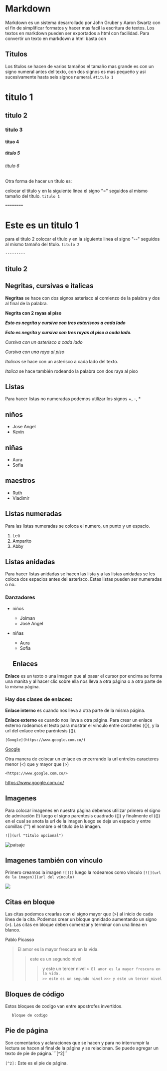 # Markdown

Markdown es un sistema desarrollado por John Gruber y Aaron Swartz  con el fin de simplificar 
formatos y hacer mas facil la escritura de textos.
Los textos en markdown pueden ser exportados a html con facilidad.
Para convertir un texto en markdown a html basta con 

## Titulos
Los titulos se hacen de varios tamaños 
el tamaño mas grande es con un signo numeral antes del texto, con dos signos es mas pequeño y 
asi sucesivamente hasta seis signos numeral.
```#titulo 1```
# titulo 1
## titulo 2
### titulo 3
#### tituo 4
##### titulo 5
###### titulo 6

Otra forma de hacer un título es:

colocar el título y en la siguiente linea el signo "=" seguidos al mismo tamaño del título.
```titulo 1```

```========```

Este es un titulo 1
=============


para el titulo 2 colocar el título y en la siguiente linea el signo "--" seguidos al mismo tamaño del título.
```titulo 2```

```---------```

titulo 2
--------

## Negritas, cursivas e italicas

**Negritas** se hace con dos signos asterisco al comienzo de la palabra y dos al final de la palabra.

__Negrita con 2 rayas al piso__

***Esto es negrita y cursiva con tres asteriscos a cada lado***

___Esto es negrita y cursiva con tres rayas al piso a cada lado.___

*Cursiva con un asterisco a cada lado*

_Cursiva con una raya al piso_

*Italicas* se hace con un asterisco a cada lado del  texto.

_Italica_ se hace también rodeando la palabra con dos raya al piso

## Listas 

Para hacer listas no numeradas podemos utilizar los signos +, -, *

## niños
+ Jose Angel 
+ Kevin

## niñas
- Aura
- Sofia

## maestros
* Ruth
* Vladimir

## Listas numeradas
Para las listas numeradas se coloca el numero, un punto y un espacio.

1. Leti
2. Amparito
3. Abby

## Listas anidadas
Para hacer listas anidadas se hacen las lista y a las listas anidadas se les coloca 
dos espacios antes del asterisco.
Estas listas pueden ser numeradas o no.

### Danzadores
+ niños
  + Jolman
  + José Angel
+ niñas
  + Aura
  + Sofia
  
  ## Enlaces

**Enlace** es un texto o una imagen que al pasar el cursor por encima se forma una manita y 
al hacer clic sobre ella nos lleva a otra página o a otra parte de la misma página.

### Hay dos clases de enlaces:

**Enlace interno** es cuando nos lleva a otra parte de la misma página. 

**Enlace externo** es cuando nos lleva a otra página.
Para crear un enlace externo rodeamos el texto para mostrar el vínculo entre corchetes ({}), 
y la url del enlace entre paréntesis (()).

```[Google](https://www.google.com.co/)```

[Google](https://www.google.com.co/)

Otra manera de colocar un enlace es encerrando la url entrelos caracteres menor (<) que y mayor que (>)

```<https://www.google.com.co/>```

<https://www.google.com.co/>

## Imagenes

Para colocar imagenes en nuestra página debemos utilizar primero el signo de admiración (!) 
luego el signo parentesis cuadrado ([]) y finalmente el (()) en el cual se anota la url de la 
imagen luego se deja un espacio y entre comillas ("") el nombre o el titulo de la imagen.

```![](url "titulo opcional")```

![](https://i0.wp.com/www.dondeir.com/wp-content/uploads/2017/02/destinos-con-paisajes-escondidos-en-mexico-12.jpg?ssl=1 "paisaje")

## Imagenes también con vínculo

Primero creamos la imagen ```![]()``` luego la rodeamos como vínculo 
```[![](url de la imagen)](url del vínculo)```

[![](https://encrypted-tbn0.gstatic.com/images?q=tbn:ANd9GcQuWZKLIsftmkQsaEI1KM4t4fTgSeRi2MmRF0-8DQ0M6V-LqA1l)](https://encrypted-tbn0.gstatic.com/images?q=tbn:ANd9GcQuWZKLIsftmkQsaEI1KM4t4fTgSeRi2MmRF0-8DQ0M6V-LqA1l)

 ## Citas en bloque 
Las citas podemos crearlas con el signo mayor que (>) al inicio de cada línea de la cita. 
Podemos crear un bloque qnnidado aumentando un signo (>).
Las citas en bloque deben comenzar y terminar con una línea en blanco.

Pablo Picasso

> El amor es la mayor frescura en la vida.  
>> este es un segundo nivel
>>> y este un tercer nivel
```> El amor es la mayor frescura en la vida.```  
```>> este es un segundo nivel```
```>>> y este un tercer nivel```

## Bloques de código

Estos bloques de codigo van entre apostrofes invertidos.

```
   bloque de codigo
```

## Pie de página

Son comentarios y aclaraciones que se hacen y para no interrumpir 
la lectura se hacen al final de la página y se relacionan. 
Se puede agregar un texto de pie de página.```[^2]``

```[^2]:``` Este es el pie de página.



  


